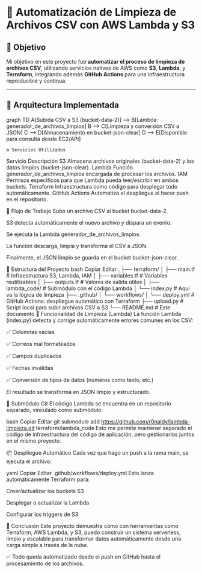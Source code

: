 # 🧼 Automatización de Limpieza de Archivos CSV con AWS Lambda y S3

## 📌 Objetivo

Mi objetivo en este proyecto fue **automatizar el proceso de limpieza de archivos CSV**, utilizando servicios nativos de AWS como **S3**, **Lambda**, y **Terraform**, integrando además **GitHub Actions** para una infraestructura reproducible y continua.

---

## 🚀 Arquitectura Implementada

graph TD
  A[Subida CSV a S3 (bucket-data-2)] --> B[Lambda: generador_de_archivos_limpios]
  B --> C[Limpieza y conversión CSV a JSON]
  C --> D[Almacenamiento en bucket-json-clear]
  D --> E[Disponible para consulta desde EC2/API]

    ⚙️ Servicios Utilizados
Servicio	Descripción
S3	Almacena archivos originales (bucket-data-2) y los datos limpios (bucket-json-clear).
Lambda	Función generador_de_archivos_limpios encargada de procesar los archivos.
IAM	Permisos específicos para que Lambda pueda leer/escribir en ambos buckets.
Terraform	Infraestructura como código para desplegar todo automáticamente.
GitHub Actions	Automatiza el despliegue al hacer push en el repositorio.

🧪 Flujo de Trabajo
Subo un archivo CSV al bucket bucket-data-2.

S3 detecta automáticamente el nuevo archivo y dispara un evento.

Se ejecuta la Lambda generador_de_archivos_limpios.

La función descarga, limpia y transforma el CSV a JSON.

Finalmente, el JSON limpio se guarda en el bucket bucket-json-clear.

📁 Estructura del Proyecto
bash
Copiar
Editar
.
├── terraform/
│   ├── main.tf                 # Infraestructura S3, Lambda, IAM
│   ├── variables.tf            # Variables reutilizables
│   ├── outputs.tf              # Valores de salida útiles
│   ├── lambda_code/            # Submódulo con el código Lambda
│       └── index.py            # Aquí va la lógica de limpieza
├── .github/
│   └── workflows/
│       └── deploy.yml          # GitHub Actions: despliegue automático con Terraform
├── upload.py                   # Script local para subir archivos CSV a S3
└── README.md                   # Este documento
🧼 Funcionalidad de Limpieza (Lambda)
La función Lambda (index.py) detecta y corrige automáticamente errores comunes en los CSV:

✅ Columnas vacías

✅ Correos mal formateados

✅ Campos duplicados

✅ Fechas inválidas

✅ Conversión de tipos de datos (números como texto, etc.)

El resultado se transforma en JSON limpio y estructurado.

🤝 Submódulo Git
El código Lambda se encuentra en un repositorio separado, vinculado como submódulo:

bash
Copiar
Editar
git submodule add https://github.com/r0naldy/lambda-limpieza.git terraform/lambda_code
Esto me permite mantener separado el código de infraestructura del código de aplicación, pero gestionarlos juntos en el mismo proyecto.

📦 Despliegue Automático
Cada vez que hago un push a la rama main, se ejecuta el archivo:

yaml
Copiar
Editar
.github/workflows/deploy.yml
Esto lanza automáticamente Terraform para:

Crear/actualizar los buckets S3

Desplegar o actualizar la Lambda

Configurar los triggers de S3

📝 Conclusión
Este proyecto demuestra cómo con herramientas como Terraform, AWS Lambda, y S3, puedo construir un sistema serverless, limpio y escalable para transformar datos automáticamente desde una carga simple a través de la nube.

✅ Todo queda automatizado desde el push en GitHub hasta el procesamiento de los archivos.






